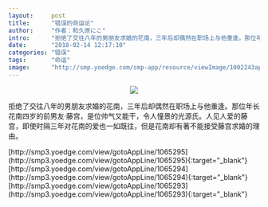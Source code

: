 ```yaml
---
layout:     post
title:      "错误的命运论"
author:     "作者：和久原にこ"
intro:      "拒绝了交往八年的男朋友求婚的花南，三年后却偶然在职场上与他重逢。那位年长花南四岁的前男友‧藤宫，是位帅气又能干，令人憧景的光源氏。人见人爱的藤宫，即使时隔三年对花南的爱也一如既往，但是花南却有著不能接受藤宫求婚的理由。"
date:       "2018-02-14 12:17:10"
categories: "错误"
tags:       "命运"
image:      "http://smp.yoedge.com/smp-app/resource/viewImage/1002243appline.png"
---
```

<div style="text-align: center">
<p><img src="http://smp.yoedge.com/smp-app/resource/viewImage/1002243appline.png"/></p>
</div>
<p class="post-meta">
<span>拒绝了交往八年的男朋友求婚的花南，三年后却偶然在职场上与他重逢。那位年长花南四岁的前男友‧藤宫，是位帅气又能干，令人憧景的光源氏。人见人爱的藤宫，即使时隔三年对花南的爱也一如既往，但是花南却有著不能接受藤宫求婚的理由。</span>
</p>
[http://smp3.yoedge.com/view/gotoAppLine/1065295](http://smp3.yoedge.com/view/gotoAppLine/1065295){:target="_blank"}
[http://smp3.yoedge.com/view/gotoAppLine/1065294](http://smp3.yoedge.com/view/gotoAppLine/1065294){:target="_blank"}
[http://smp3.yoedge.com/view/gotoAppLine/1065293](http://smp3.yoedge.com/view/gotoAppLine/1065293){:target="_blank"}


